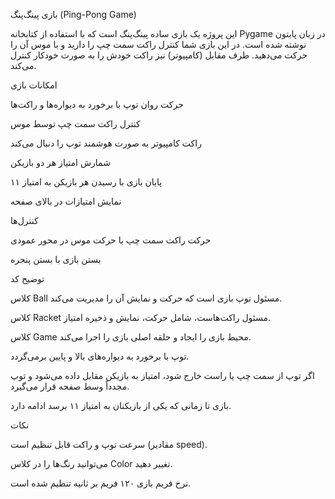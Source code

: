 بازی پینگ‌پنگ (Ping-Pong Game)

این پروژه یک بازی ساده پینگ‌پنگ است که با استفاده از کتابخانه Pygame در زبان پایتون نوشته شده است. در این بازی شما کنترل راکت سمت چپ را دارید و با موس آن را حرکت می‌دهید. طرف مقابل (کامپیوتر) نیز راکت خودش را به صورت خودکار کنترل می‌کند.

امکانات بازی

حرکت روان توپ با برخورد به دیواره‌ها و راکت‌ها

کنترل راکت سمت چپ توسط موس

راکت کامپیوتر به صورت هوشمند توپ را دنبال می‌کند

شمارش امتیاز هر دو بازیکن

پایان بازی با رسیدن هر بازیکن به امتیاز ۱۱

نمایش امتیازات در بالای صفحه


کنترل‌ها

حرکت راکت سمت چپ با حرکت موس در محور عمودی

بستن بازی با بستن پنجره

توضیح کد

کلاس Ball مسئول توپ بازی است که حرکت و نمایش آن را مدیریت می‌کند.

کلاس Racket مسئول راکت‌هاست، شامل حرکت، نمایش و ذخیره امتیاز.

کلاس Game محیط بازی را ایجاد و حلقه اصلی بازی را اجرا می‌کند.

توپ با برخورد به دیواره‌های بالا و پایین برمی‌گردد.

اگر توپ از سمت چپ یا راست خارج شود، امتیاز به بازیکن مقابل داده می‌شود و توپ مجدداً وسط صفحه قرار می‌گیرد.

بازی تا زمانی که یکی از بازیکنان به امتیاز ۱۱ برسد ادامه دارد.

نکات

سرعت توپ و راکت قابل تنظیم است (مقادیر speed).

می‌توانید رنگ‌ها را در کلاس Color تغییر دهید.

نرخ فریم بازی ۱۲۰ فریم بر ثانیه تنظیم شده است.
